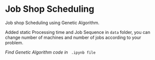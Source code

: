 # Job Shop Scheduling

Job shop Scheduling using Genetic Algorithm.

Added static Processing time and Job Sequence in ```data``` folder, you can change number of machines and number of jobs according to your problem.

*Find Genetic Algorithm code in* ``` .ipynb file```
